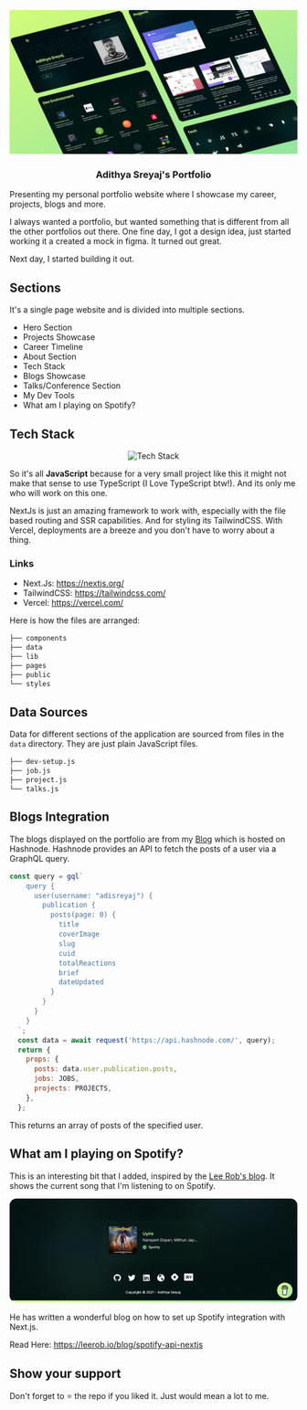 
  <p align="center">
   <img src="portfolio.png" alt="Adithya Sreyaj Portfolio">
  </p>

<h3 align="center">Adithya Sreyaj's Portfolio</h3>
Presenting my personal portfolio website where I showcase my career, projects, blogs and more.

I always wanted a portfolio, but wanted something that is different from all the other portfolios out there. One fine day, I got a design idea, just started 
working it a created a mock in figma. It turned out great.

Next day, I started building it out.

## Sections

It's a single page website and is divided into multiple sections. 
- Hero Section
- Projects Showcase
- Career Timeline
- About Section
- Tech Stack
- Blogs Showcase
- Talks/Conference Section
- My Dev Tools
- What am I playing on Spotify?

## Tech Stack

  <p align="center">
   <img src="https://cardify.vercel.app/api/badges?border=false&borderColor=%23ddd&borderWidth=2&iconColor=%23000&icons=react%2Cnextdotjs%2Ctailwindcss%2Csass%2Cvercel&preset=young-grass&shadow=true&width=120" alt="Tech Stack">
  </p>

So it's all **JavaScript** because for a very small project like this it might not make that sense to use TypeScript (I Love TypeScript btw!). 
And its only me who will work on this one.

NextJs is just an amazing framework to work with, especially with the file based routing and SSR capabilities. And for styling its TailwindCSS.
With Vercel, deployments are a breeze and you don't have to worry about a thing.

### Links
- Next.Js: https://nextjs.org/
- TailwindCSS: https://tailwindcss.com/
- Vercel: https://vercel.com/

Here is how the files are arranged:

```shell
├── components
├── data
├── lib
├── pages
├── public
└── styles
```

## Data Sources

Data for different sections of the application are sourced from files in the `data` directory. They are just plain JavaScript files.
```shell
├── dev-setup.js
├── job.js
├── project.js
└── talks.js
```
## Blogs Integration

The blogs displayed on the portfolio are from my [Blog](https://sreyaj.dev) which is hosted on Hashnode.
Hashnode provides an API to fetch the posts of a user via a GraphQL query.
```js
const query = gql`
    query {
      user(username: "adisreyaj") {
        publication {
          posts(page: 0) {
            title
            coverImage
            slug
            cuid
            totalReactions
            brief
            dateUpdated
          }
        }
      }
    }
  `;
  const data = await request('https://api.hashnode.com/', query);
  return {
    props: {
      posts: data.user.publication.posts,
      jobs: JOBS,
      projects: PROJECTS,
    },
  };
```
This returns an array of posts of the specified user.

## What am I playing on Spotify?

This is an interesting bit that I added, inspired by the [Lee Rob's blog](https://leerob.io/). 
It shows the current song that I'm listening to on Spotify.

![What am I playing now](public/images/playing-now-spotify.png)

He has written a wonderful blog on how to set up Spotify integration with Next.js.

Read Here:  https://leerob.io/blog/spotify-api-nextjs


## Show your support

Don't forget to ⭐️ the repo if you liked it. Just would mean a lot to me.